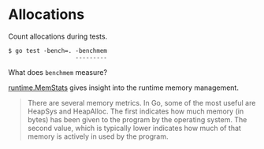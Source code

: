 # Allocations

Count allocations during tests.

```shell
$ go test -bench=. -benchmem
                   ---------
```

What does `benchmem` measure?

[runtime.MemStats](https://pkg.go.dev/runtime#MemStats) gives insight into the
runtime memory management.

> There are several memory metrics. In Go, some of the most useful are HeapSys
> and HeapAlloc. The first indicates how much memory (in bytes) has been given
> to the program by the operating system. The second value, which is typically
> lower indicates how much of that memory is actively in used by the program.
